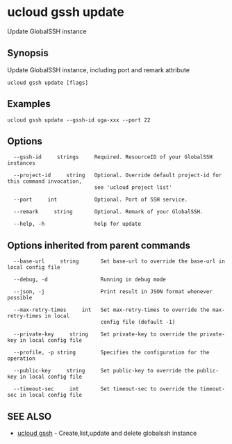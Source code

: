 # ucloud gssh update

Update GlobalSSH instance

## Synopsis

Update GlobalSSH instance, including port and remark attribute

```
ucloud gssh update [flags]
```

## Examples

```
ucloud gssh update --gssh-id uga-xxx --port 22
```

## Options

```
  --gssh-id     strings     Required. ResourceID of your GlobalSSH instances 

  --project-id     string   Optional. Override default project-id for this command invocation,
                            see 'ucloud project list' 

  --port     int            Optional. Port of SSH service. 

  --remark     string       Optional. Remark of your GlobalSSH. 

  --help, -h                help for update 

```

## Options inherited from parent commands

```
  --base-url     string       Set base-url to override the base-url in local config file 

  --debug, -d                 Running in debug mode 

  --json, -j                  Print result in JSON format whenever possible 

  --max-retry-times     int   Set max-retry-times to override the max-retry-times in local
                              config file (default -1) 

  --private-key     string    Set private-key to override the private-key in local config file 

  --profile, -p string        Specifies the configuration for the operation 

  --public-key     string     Set public-key to override the public-key in local config file 

  --timeout-sec     int       Set timeout-sec to override the timeout-sec in local config file 

```

## SEE ALSO

* [ucloud gssh](cli/cmd/ucloud/gssh)	 - Create,list,update and delete globalssh instance


